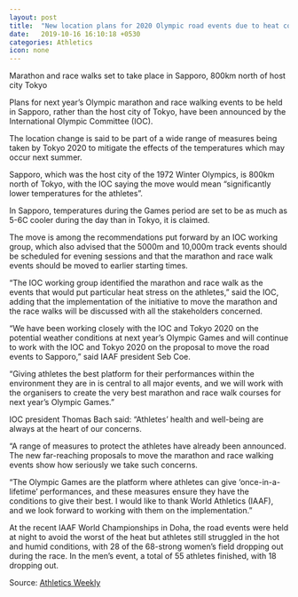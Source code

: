 ```yaml
---
layout: post
title:  "New location plans for 2020 Olympic road events due to heat concerns"
date:   2019-10-16 16:10:18 +0530
categories: Athletics
icon: none
---
```

Marathon and race walks set to take place in Sapporo, 800km north of host city Tokyo

Plans for next year’s Olympic marathon and race walking events to be held in Sapporo, rather than the host city of Tokyo, have been announced by the International Olympic Committee (IOC).

The location change is said to be part of a wide range of measures being taken by Tokyo 2020 to mitigate the effects of the temperatures which may occur next summer.

Sapporo, which was the host city of the 1972 Winter Olympics, is 800km north of Tokyo, with the IOC saying the move would mean “significantly lower temperatures for the athletes”.

In Sapporo, temperatures during the Games period are set to be as much as 5-6C cooler during the day than in Tokyo, it is claimed.

The move is among the recommendations put forward by an IOC working group, which also advised that the 5000m and 10,000m track events should be scheduled for evening sessions and that the marathon and race walk events should be moved to earlier starting times.

“The IOC working group identified the marathon and race walk as the events that would put particular heat stress on the athletes,” said the IOC, adding that the implementation of the initiative to move the marathon and the race walks will be discussed with all the stakeholders concerned.

“We have been working closely with the IOC and Tokyo 2020 on the potential weather conditions at next year’s Olympic Games and will continue to work with the IOC and Tokyo 2020 on the proposal to move the road events to Sapporo,” said IAAF president Seb Coe.

“Giving athletes the best platform for their performances within the environment they are in is central to all major events, and we will work with the organisers to create the very best marathon and race walk courses for next year’s Olympic Games.”

IOC president Thomas Bach said: “Athletes’ health and well-being are always at the heart of our concerns.

“A range of measures to protect the athletes have already been announced. The new far-reaching proposals to move the marathon and race walking events show how seriously we take such concerns.

“The Olympic Games are the platform where athletes can give ‘once-in-a-lifetime’ performances, and these measures ensure they have the conditions to give their best. I would like to thank World Athletics (IAAF), and we look forward to working with them on the implementation.”

At the recent IAAF World Championships in Doha, the road events were held at night to avoid the worst of the heat but athletes still struggled in the hot and humid conditions, with 28 of the 68-strong women’s field dropping out during the race. In the men’s event, a total of 55 athletes finished, with 18 dropping out.

Source: [Athletics Weekly](https://www.athleticsweekly.com/athletics-news/new-location-plans-for-2020-olympic-road-events-due-to-heat-concerns-1039926136/)

